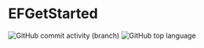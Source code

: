 # EFGetStarted
![GitHub commit activity (branch)](https://img.shields.io/github/commit-activity/t/Discip1es/EFGetStarted) 
![GitHub top language](https://img.shields.io/github/languages/top/Discip1es/EFGetStarted)


